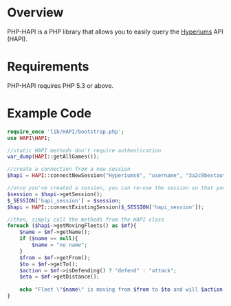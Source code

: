 # Overview

PHP-HAPI is a PHP library that allows you to easily query the [Hyperiums](http://www.hyperiums.com) API (HAPI).

# Requirements

PHP-HAPI requires PHP 5.3 or above.

# Example Code

```php
require_once 'lib/HAPI/bootstrap.php';
use HAPI\HAPI;

//static HAPI methods don't require authentication
var_dump(HAPI::getAllGames());

//create a connection from a new session
$hapi = HAPI::connectNewSession("Hyperiums6", "username", "3a2c9bextauthkey26c72");

//once you've created a session, you can re-use the session so that you don't have to authenticate every time you create a new HAPI object
$session = $hapi->getSession();
$_SESSION['hapi_session'] = $session;
$hapi = HAPI::connectExistingSession($_SESSION['hapi_session']);

//then, simply call the methods from the HAPI class
foreach ($hapi->getMovingFleets() as $mf){
	$name = $mf->getName();
	if ($name == null){
		$name = "no name";
	}
	$from = $mf->getFrom();
	$to = $mf->getTo();
	$action = $mf->isDefending() ? "defend" : "attack";
	$eta = $mf->getDistance();
	
	echo "Fleet \"$name\" is moving from $from to $to and will $action it. ETA $eta hours.\n";
}
```
